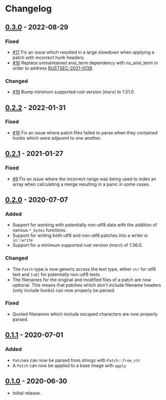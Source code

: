 # Changelog

## [0.3.0] - 2022-08-29

### Fixed
- [#17](https://github.com/bmwill/diffy/issues/17) Fix an issue which resulted
  in a large slowdown when applying a patch with incorrect hunk headers.
- [#18](https://github.com/bmwill/diffy/pull/18) Replace unmaintained ansi_term
  dependency with nu_ansi_term in order to address
  [RUSTSEC-2021-0139](https://rustsec.org/advisories/RUSTSEC-2021-0139).

### Changed
- [#19](https://github.com/bmwill/diffy/pull/19) Bump minimum supported rust
  version (msrv) to 1.51.0.

## [0.2.2] - 2022-01-31

### Fixed
- [#16](https://github.com/bmwill/diffy/issues/16) Fix an issue where patch
  files failed to parse when they contained hunks which were adjacent to one
  another.

## [0.2.1] - 2021-01-27

### Fixed
- [#9](https://github.com/bmwill/diffy/issues/9) Fix an issue where the incorrect
  range was being used to index an array when calculating a merge resulting in a
  panic in some cases.

## [0.2.0] - 2020-07-07
### Added
- Support for working with potentially non-utf8 data with the addition of
  various `*_bytes` functions.
- Support for writing both utf8 and non-utf8 patches into a writer `W: io::write`
- Support for a minimum supported rust version (msrv) of 1.36.0.

### Changed
- The `Patch` type is now generic across the text type, either `str` for utf8
  text and `[u8]` for potentially non-utf8 texts.
- The filenames for the original and modified files of a patch are now
  optional. This means that patches which don't include filename headers
  (only include hunks) can now properly be parsed.

### Fixed
- Quoted filenames which include escaped characters are now properly parsed.

## [0.1.1] - 2020-07-01
### Added
- `Patch`es can now be parsed from strings with `Patch::from_str`
- A `Patch` can now be applied to a base image with `apply`

## [0.1.0] - 2020-06-30
- Initial release.

[0.3.0]: https://github.com/bmwill/diffy/releases/tag/0.3.0
[0.2.2]: https://github.com/bmwill/diffy/releases/tag/0.2.2
[0.2.1]: https://github.com/bmwill/diffy/releases/tag/0.2.1
[0.2.0]: https://github.com/bmwill/diffy/releases/tag/0.2.0
[0.1.1]: https://github.com/bmwill/diffy/releases/tag/0.1.1
[0.1.0]: https://github.com/bmwill/diffy/releases/tag/0.1.0
